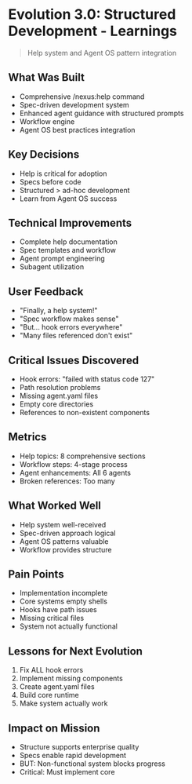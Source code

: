 # Evolution 3.0: Structured Development - Learnings

> Help system and Agent OS pattern integration

## What Was Built
- Comprehensive /nexus:help command
- Spec-driven development system
- Enhanced agent guidance with structured prompts
- Workflow engine
- Agent OS best practices integration

## Key Decisions
- Help is critical for adoption
- Specs before code
- Structured > ad-hoc development
- Learn from Agent OS success

## Technical Improvements
- Complete help documentation
- Spec templates and workflow
- Agent prompt engineering
- Subagent utilization

## User Feedback
- "Finally, a help system!"
- "Spec workflow makes sense"
- "But... hook errors everywhere"
- "Many files referenced don't exist"

## Critical Issues Discovered
- Hook errors: "failed with status code 127"
- Path resolution problems
- Missing agent.yaml files
- Empty core directories
- References to non-existent components

## Metrics
- Help topics: 8 comprehensive sections
- Workflow steps: 4-stage process
- Agent enhancements: All 6 agents
- Broken references: Too many

## What Worked Well
- Help system well-received
- Spec-driven approach logical
- Agent OS patterns valuable
- Workflow provides structure

## Pain Points
- Implementation incomplete
- Core systems empty shells
- Hooks have path issues
- Missing critical files
- System not actually functional

## Lessons for Next Evolution
1. Fix ALL hook errors
2. Implement missing components
3. Create agent.yaml files
4. Build core runtime
5. Make system actually work

## Impact on Mission
- Structure supports enterprise quality
- Specs enable rapid development
- BUT: Non-functional system blocks progress
- Critical: Must implement core